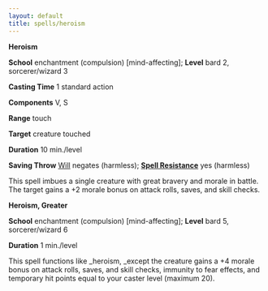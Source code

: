 ```yaml
---
layout: default
title: spells/heroism
---
```

 **Heroism**

**School** enchantment (compulsion) [mind-affecting]; **Level** bard 2, sorcerer/wizard 3

**Casting Time** 1 standard action

**Components** V, S

**Range** touch

**Target** creature touched

**Duration** 10 min./level

**Saving Throw** [Will](../combat#_will) negates (harmless); **[Spell Resistance](../glossary#_spell-resistance)** yes (harmless)

This spell imbues a single creature with great bravery and morale in battle. The target gains a +2 morale bonus on attack rolls, saves, and skill checks.

**Heroism, Greater**

**School** enchantment (compulsion) [mind-affecting]; **Level** bard 5, sorcerer/wizard 6

**Duration** 1 min./level

This spell functions like _heroism, _except the creature gains a +4 morale bonus on attack rolls, saves, and skill checks, immunity to fear effects, and temporary hit points equal to your caster level (maximum 20).

